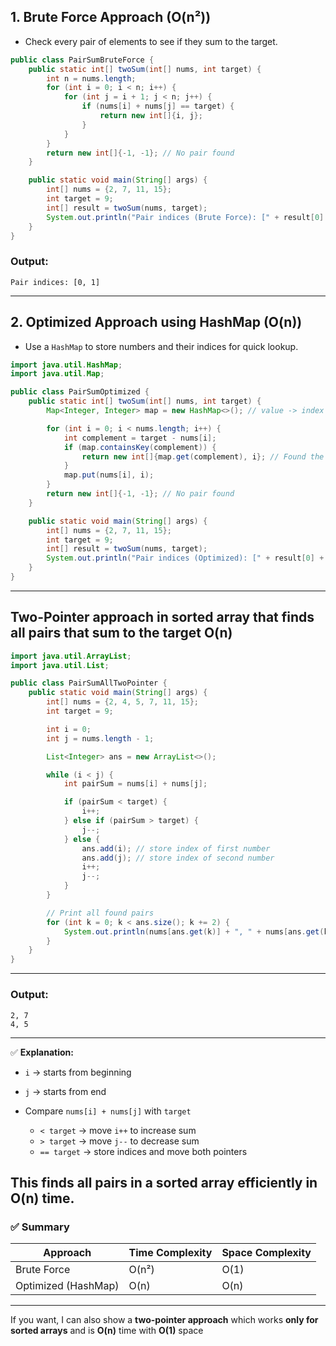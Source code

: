 
## 1. Brute Force Approach (O(n²))

* Check every pair of elements to see if they sum to the target.

```java
public class PairSumBruteForce {
    public static int[] twoSum(int[] nums, int target) {
        int n = nums.length;
        for (int i = 0; i < n; i++) {
            for (int j = i + 1; j < n; j++) {
                if (nums[i] + nums[j] == target) {
                    return new int[]{i, j};
                }
            }
        }
        return new int[]{-1, -1}; // No pair found
    }

    public static void main(String[] args) {
        int[] nums = {2, 7, 11, 15};
        int target = 9;
        int[] result = twoSum(nums, target);
        System.out.println("Pair indices (Brute Force): [" + result[0] + ", " + result[1] + "]");
    }
}
```
### Output:

```
Pair indices: [0, 1]
```

---

## 2. Optimized Approach using HashMap (O(n))

* Use a `HashMap` to store numbers and their indices for quick lookup.

```java
import java.util.HashMap;
import java.util.Map;

public class PairSumOptimized {
    public static int[] twoSum(int[] nums, int target) {
        Map<Integer, Integer> map = new HashMap<>(); // value -> index

        for (int i = 0; i < nums.length; i++) {
            int complement = target - nums[i];
            if (map.containsKey(complement)) {
                return new int[]{map.get(complement), i}; // Found the pair
            }
            map.put(nums[i], i);
        }
        return new int[]{-1, -1}; // No pair found
    }

    public static void main(String[] args) {
        int[] nums = {2, 7, 11, 15};
        int target = 9;
        int[] result = twoSum(nums, target);
        System.out.println("Pair indices (Optimized): [" + result[0] + ", " + result[1] + "]");
    }
}
```

---
## Two-Pointer approach in sorted array that finds **all pairs that sum to the target**  O(n)

```java
import java.util.ArrayList;
import java.util.List;

public class PairSumAllTwoPointer {
    public static void main(String[] args) {
        int[] nums = {2, 4, 5, 7, 11, 15};
        int target = 9;

        int i = 0;
        int j = nums.length - 1;

        List<Integer> ans = new ArrayList<>();

        while (i < j) {
            int pairSum = nums[i] + nums[j];

            if (pairSum < target) {
                i++;
            } else if (pairSum > target) {
                j--;
            } else {
                ans.add(i); // store index of first number
                ans.add(j); // store index of second number
                i++;
                j--;
            }
        }

        // Print all found pairs
        for (int k = 0; k < ans.size(); k += 2) {
            System.out.println(nums[ans.get(k)] + ", " + nums[ans.get(k + 1)]);
        }
    }
}
```

---

### Output:

```
2, 7
4, 5
```

---

✅ **Explanation:**

* `i` → starts from beginning
* `j` → starts from end
* Compare `nums[i] + nums[j]` with `target`

  * `< target` → move `i++` to increase sum
  * `> target` → move `j--` to decrease sum
  * `== target` → store indices and move both pointers

This finds **all pairs in a sorted array** efficiently in **O(n)** time.
---

### ✅ Summary

| Approach            | Time Complexity | Space Complexity |
| ------------------- | --------------- | ---------------- |
| Brute Force         | O(n²)           | O(1)             |
| Optimized (HashMap) | O(n)            | O(n)             |

---

If you want, I can also show a **two-pointer approach** which works **only for sorted arrays** and is **O(n)** time with **O(1)** space

